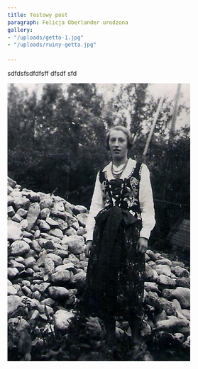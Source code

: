 ```yaml
---
title: Testowy post
paragraph: Felicja Oberlander urodzona
gallery:
- "/uploads/getto-1.jpg"
- "/uploads/ruiny-getta.jpg"

---
```

sdfdsfsdfdfsff dfsdf sfd

![](/uploads/album/03.jpg)